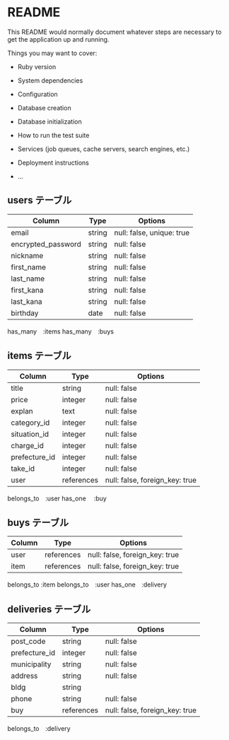 # README

This README would normally document whatever steps are necessary to get the
application up and running.

Things you may want to cover:

* Ruby version

* System dependencies

* Configuration

* Database creation

* Database initialization

* How to run the test suite

* Services (job queues, cache servers, search engines, etc.)

* Deployment instructions

* ...

## users テーブル

| Column              | Type     | Options                   |
| ------------------- | -------- | ------------------------  |
| email               | string   | null: false, unique: true |
| encrypted_password  | string   | null: false               |
| nickname            | string   | null: false               |
| first_name          | string   | null: false               |
| last_name           | string   | null: false               |
| first_kana          | string   | null: false               |
| last_kana           | string   | null: false               |
| birthday            | date     | null: false               |

has_many　:items 
has_many　:buys 

## items テーブル

| Column         | Type       | Options                        |
| -------------- | ---------- | ------------------------------ |
| title          | string     | null: false                    | 商品名
| price          | integer    | null: false                    | 価格
| explan         | text       | null: false                    | 商品の説明
| category_id    | integer    | null: false                    | カテゴリー
| situation_id   | integer    | null: false                    | 状態
| charge_id      | integer    | null: false                    | 配送料の負担
| prefecture_id  | integer    | null: false                    | 地域
| take_id        | integer    | null: false                    | 日数
| user           | references | null: false, foreign_key: true | 

belongs_to　:user
has_one　   :buy

## buys テーブル

| Column    | Type       | Options                        |
| --------- | ---------- | ------------------------------ |
| user      | references | null: false, foreign_key: true | 
| item      | references | null: false, foreign_key: true | 

belongs_to :item 
belongs_to　:user 
has_one　:delivery

## deliveries テーブル

| Column         | Type       | Options                        |
| -------------- | ---------- | ------------------------------ |
| post_code      | string     | null: false                    | 郵便番号
| prefecture_id  | integer    | null: false                    | 地域
| municipality   | string     | null: false                    | 市町村
| address        | string     | null: false                    | 番地
| bldg           | string     |                                | 建物
| phone          | string     | null: false                    | 電話
| buy            | references | null: false, foreign_key: true | 購入履歴
  
belongs_to　:delivery 